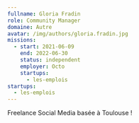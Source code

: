 ```yaml
---
fullname: Gloria Fradin
role: Community Manager
domaine: Autre
avatar: /img/authors/gloria.fradin.jpg
missions:
  - start: 2021-06-09
    end: 2022-06-30
    status: independent
    employer: Octo
    startups:
      - les-emplois
startups:
  - les-emplois
---
```

Freelance Social Media basée à Toulouse !